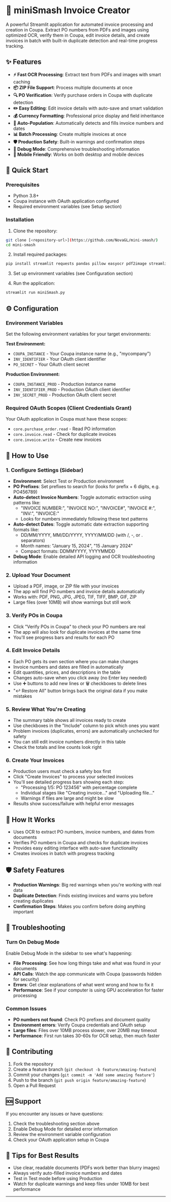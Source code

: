 # 📄 miniSmash Invoice Creator

A powerful Streamlit application for automated invoice processing and creation in Coupa. 
Extract PO numbers from PDFs and images using optimized OCR, verify them in Coupa, edit invoice details, and create invoices in batch with built-in duplicate detection and real-time progress tracking.

## ✨ Features

- **⚡ Fast OCR Processing**: Extract text from PDFs and images with smart caching
- **📦 ZIP File Support**: Process multiple documents at once
- **🔍 PO Verification**: Verify purchase orders in Coupa with duplicate detection
- **✏️ Easy Editing**: Edit invoice details with auto-save and smart validation
- **💰 Currency Formatting**: Professional price display and field inheritance
- **🤖 Auto-Population**: Automatically detects and fills invoice numbers and dates
- **📊 Batch Processing**: Create multiple invoices at once
- **🛡️ Production Safety**: Built-in warnings and confirmation steps
- **🔧 Debug Mode**: Comprehensive troubleshooting information
- **📱 Mobile Friendly**: Works on both desktop and mobile devices

## 🚀 Quick Start

### Prerequisites

- Python 3.8+
- Coupa instance with OAuth application configured
- Required environment variables (see Setup section)

### Installation

1. Clone the repository:
```bash
git clone [<repository-url>](https://github.com/NovaGL/mini-smash/)
cd mini-smash
```

2. Install required packages:
```bash
pip install streamlit requests pandas pillow easyocr pdf2image streamlit-tags
```

3. Set up environment variables (see Configuration section)

4. Run the application:
```bash
streamlit run miniSmash.py
```

## ⚙️ Configuration

### Environment Variables

Set the following environment variables for your target environments:

**Test Environment:**
- `COUPA_INSTANCE` - Your Coupa instance name (e.g., "mycompany")
- `INV_IDENTIFIER` - Your OAuth client identifier
- `PO_SECRET` - Your OAuth client secret

**Production Environment:**
- `COUPA_INSTANCE_PROD` - Production instance name
- `INV_IDENTIFIER_PROD` - Production OAuth client identifier  
- `INV_SECRET_PROD` - Production OAuth client secret

### Required OAuth Scopes (Client Credentials Grant)

Your OAuth application in Coupa must have these scopes:
- `core.purchase_order.read` - Read PO information
- `core.invoice.read` - Check for duplicate invoices
- `core.invoice.write` - Create new invoices

## 📖 How to Use

### 1. Configure Settings (Sidebar)
- **Environment**: Select Test or Production environment
- **PO Prefixes**: Set prefixes to search for (looks for prefix + 6 digits, e.g. PO456789)
- **Auto-detect Invoice Numbers**: Toggle automatic extraction using patterns like:
  - "INVOICE NUMBER:", "INVOICE NO:", "INVOICE#", "INVOICE #:", "INV:", "INVOICE:"
  - Looks for numbers immediately following these text patterns
- **Auto-detect Dates**: Toggle automatic date extraction supporting formats like:
  - DD/MM/YYYY, MM/DD/YYYY, YYYY/MM/DD (with /, -, or . separators)
  - Month names: "January 15, 2024", "15 January 2024"
  - Compact formats: DDMMYYYY, YYYYMMDD
- **Debug Mode**: Enable detailed API logging and OCR troubleshooting information

### 2. Upload Your Document
- Upload a PDF, image, or ZIP file with your invoices
- The app will find PO numbers and invoice details automatically
- Works with: PDF, PNG, JPG, JPEG, TIF, TIFF, BMP, GIF, ZIP
- Large files (over 10MB) will show warnings but still work

### 3. Verify POs in Coupa
- Click "Verify POs in Coupa" to check your PO numbers are real
- The app will also look for duplicate invoices at the same time
- You'll see progress bars and results for each PO

### 4. Edit Invoice Details
- Each PO gets its own section where you can make changes
- Invoice numbers and dates are filled in automatically
- Edit quantities, prices, and descriptions in the table
- Changes auto-save when you click away (no Enter key needed)
- Use ➕ buttons to add new lines or 🗑️ checkboxes to delete lines
- "↩️ Restore All" button brings back the original data if you make mistakes

### 5. Review What You're Creating
- The summary table shows all invoices ready to create
- Use checkboxes in the "Include" column to pick which ones you want
- Problem invoices (duplicates, errors) are automatically unchecked for safety
- You can still edit invoice numbers directly in this table
- Check the totals and line counts look right

### 6. Create Your Invoices
- Production users must check a safety box first
- Click "Create Invoices" to process your selected invoices
- You'll see detailed progress bars showing each step:
  - "Processing 1/5: PO 123456" with percentage complete
  - Individual stages like "Creating invoice..." and "Uploading file..."
  - Warnings if files are large and might be slow
- Results show success/failure with helpful error messages

## 🔧 How It Works

- Uses OCR to extract PO numbers, invoice numbers, and dates from documents
- Verifies PO numbers in Coupa and checks for duplicate invoices
- Provides easy editing interface with auto-save functionality
- Creates invoices in batch with progress tracking

## 🛡️ Safety Features

- **Production Warnings**: Big red warnings when you're working with real data
- **Duplicate Detection**: Finds existing invoices and warns you before creating duplicates  
- **Confirmation Steps**: Makes you confirm before doing anything important

## 🐛 Troubleshooting

### Turn On Debug Mode
Enable Debug Mode in the sidebar to see what's happening:
- **File Processing**: See how long things take and what was found in your documents
- **API Calls**: Watch the app communicate with Coupa (passwords hidden for security)
- **Errors**: Get clear explanations of what went wrong and how to fix it
- **Performance**: See if your computer is using GPU acceleration for faster processing

### Common Issues

- **PO numbers not found**: Check PO prefixes and document quality
- **Environment errors**: Verify Coupa credentials and OAuth setup
- **Large files**: Files over 10MB process slower, over 20MB may timeout
- **Performance**: First run takes 30-60s for OCR setup, then much faster

## 🤝 Contributing

1. Fork the repository
2. Create a feature branch (`git checkout -b feature/amazing-feature`)
3. Commit your changes (`git commit -m 'Add some amazing feature'`)
4. Push to the branch (`git push origin feature/amazing-feature`)
5. Open a Pull Request


## 🆘 Support

If you encounter any issues or have questions:

1. Check the troubleshooting section above
2. Enable Debug Mode for detailed error information
3. Review the environment variable configuration
4. Check your OAuth application setup in Coupa

## 🎯 Tips for Best Results

- Use clear, readable documents (PDFs work better than blurry images)
- Always verify auto-filled invoice numbers and dates
- Test in Test mode before using Production
- Watch for duplicate warnings and keep files under 10MB for best performance

---

